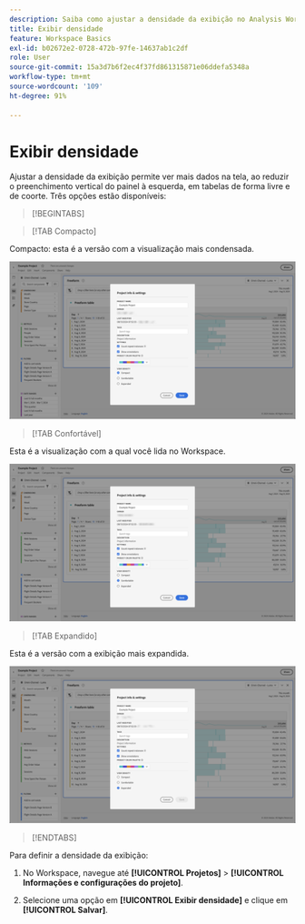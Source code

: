 ```yaml
---
description: Saiba como ajustar a densidade da exibição no Analysis Workspace.
title: Exibir densidade
feature: Workspace Basics
exl-id: b02672e2-0728-472b-97fe-14637ab1c2df
role: User
source-git-commit: 15a3d7b6f2ec4f37fd861315871e06ddefa5348a
workflow-type: tm+mt
source-wordcount: '109'
ht-degree: 91%

---
```


# Exibir densidade

Ajustar a densidade da exibição permite ver mais dados na tela, ao reduzir o preenchimento vertical do painel à esquerda, em tabelas de forma livre e de coorte. Três opções estão disponíveis:

>[!BEGINTABS]

>[!TAB Compacto]

Compacto: esta é a versão com a visualização mais condensada.

![As densidades de visualização compactas.](assets/view-density-compact.png)

>[!TAB Confortável]

Esta é a visualização com a qual você lida no Workspace.

![As densidades da visualização expandidas.](assets/view-density-comfortable.png)

>[!TAB Expandido]

Esta é a versão com a exibição mais expandida.

![As densidades da visualização expandidas.](assets/view-density-expanded.png)

>[!ENDTABS]


Para definir a densidade da exibição:

1. No Workspace, navegue até **[!UICONTROL Projetos]** > **[!UICONTROL Informações e configurações do projeto]**.

1. Selecione uma opção em **[!UICONTROL Exibir densidade]** e clique em **[!UICONTROL Salvar]**.
